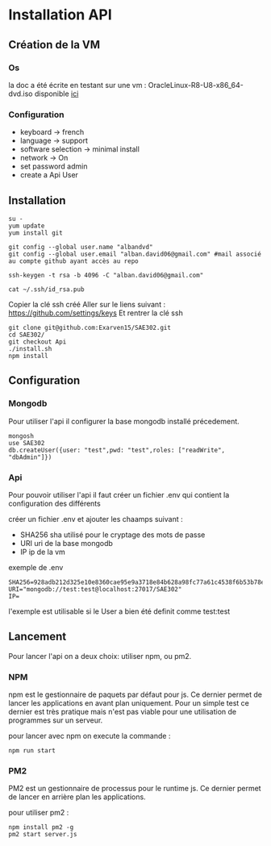 # Installation API

## Création de la VM

### Os

la doc a été écrite en testant sur une vm : OracleLinux-R8-U8-x86_64-dvd.iso disponible [ici](https://yum.oracle.com/oracle-linux-isos.html)

### Configuration

- keyboard -> french
- language -> support
- software selection -> minimal install 
- network -> On 
- set password admin
- create a Api User
  
## Installation

```
su - 
yum update
yum install git

git config --global user.name "albandvd"
git config --global user.email "alban.david06@gmail.com" #mail associé au compte github ayant accès au repo

ssh-keygen -t rsa -b 4096 -C "alban.david06@gmail.com"

cat ~/.ssh/id_rsa.pub
```

Copier la clé ssh créé 
Aller sur le liens suivant : https://github.com/settings/keys
Et rentrer la clé ssh 

```
git clone git@github.com:Exarven15/SAE302.git
cd SAE302/
git checkout Api
./install.sh
npm install
```

## Configuration 

### Mongodb

Pour utiliser l'api il configurer la base mongodb installé précedement. 

```
mongosh
use SAE302
db.createUser({user: "test",pwd: "test",roles: ["readWrite", "dbAdmin"]})
```

### Api

Pour pouvoir utiliser l'api il faut créer un fichier .env qui contient la configuration des différents 

créer un fichier .env et ajouter les chaamps suivant :

- SHA256 sha utilisé pour le cryptage des mots de passe
- URI uri de la base mongodb
- IP ip de la vm
  
exemple de .env

```
SHA256=928adb212d325e10e8360cae95e9a3718e84b628a98fc77a61c4538f6b53b78e
URI="mongodb://test:test@localhost:27017/SAE302"
IP=
```

l'exemple est utilisable si le User a bien été definit comme test:test

## Lancement 

Pour lancer l'api on a deux choix: utiliser npm, ou pm2. 

### NPM 

npm est le gestionnaire de paquets par défaut pour js. Ce dernier permet de lancer les applications en avant plan uniquement. Pour un simple test ce dernier est très pratique mais n'est pas viable pour une utilisation de programmes sur un serveur. 

pour lancer avec npm on execute la commande : 

```
npm run start
```

### PM2 

PM2 est un gestionnaire de processus pour le runtime js. Ce dernier permet de lancer en arrière plan les applications. 

pour utiliser pm2 :

```
npm install pm2 -g
pm2 start server.js
```